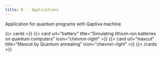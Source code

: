 ```yaml
---
title: B -  Applications
---
```


Application for quantum programs with Qaptiva machine

{{< cards >}}
  {{< card url="battery" title="Simulating lithium-ion batteries on quantum computers" icon="chevron-right" >}}
  {{< card url="maxcut" title="Maxcut by Quantum annealing" icon="chevron-right" >}}
{{< /cards >}}
